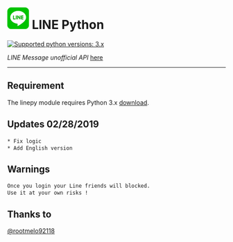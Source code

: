 # ![logo](LINE.png) LINE Python

 [![Supported python versions: 3.x](https://img.shields.io/badge/python-3.x-green.svg "Supported python versions: 3.x")](https://www.python.org/downloads/) 

*LINE Message unofficial API* [here](https://github.com/yinmo-public/linepy)

----

## Requirement

The linepy module requires Python 3.x [download](https://www.python.org/downloads/). 

## Updates 02/28/2019
```
* Fix logic
* Add English version
```

## Warnings
```
Once you login your Line friends will blocked.
Use it at your own risks !
```

## Thanks to 
[@rootmelo92118](https://github.com/rootmelo92118)
